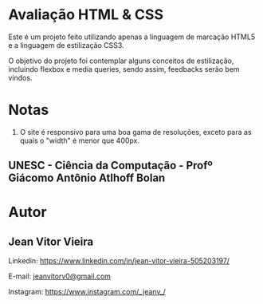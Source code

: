 # Avaliação HTML & CSS
Este é um projeto feito utilizando apenas a linguagem de marcação HTML5 e a linguagem de estilização CSS3.

O objetivo do projeto foi contemplar alguns conceitos de estilização, incluindo flexbox e media queries, sendo assim, feedbacks serão bem vindos.

# Notas
1. O site é responsivo para uma boa gama de resoluções, exceto para as quais o "width" é menor que 400px. 

## UNESC - Ciência da Computação - Profº Giácomo Antônio Atlhoff Bolan

# Autor
## Jean Vitor Vieira
Linkedin:
https://www.linkedin.com/in/jean-vitor-vieira-505203197/

E-mail:
jeanvitorv0@gmail.com

Instagram: https://www.instagram.com/_jeanv_/
